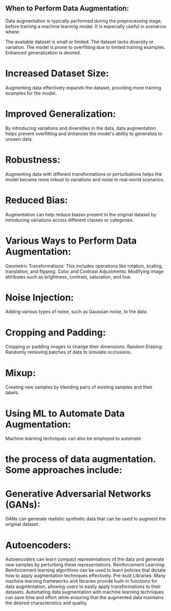 ## When to Perform Data Augmentation:
Data augmentation is typically performed during the preprocessing stage, before training a machine learning model. It is especially useful in scenarios where:

The available dataset is small or limited.
The dataset lacks diversity or variation.
The model is prone to overfitting due to limited training examples.
Enhanced generalization is desired.
# Increased Dataset Size: 
Augmenting data effectively expands the dataset, providing more training examples for the model.
# Improved Generalization:
By introducing variations and diversities in the data, data augmentation helps prevent overfitting and enhances the model's ability to generalize to unseen data.
# Robustness:
Augmenting data with different transformations or perturbations helps the model become more robust to variations and noise in real-world scenarios.
# Reduced Bias:
Augmentation can help reduce biases present in the original dataset by introducing variations across different classes or categories.
# Various Ways to Perform Data Augmentation:
Geometric Transformations: This includes operations like rotation, scaling, translation, and flipping.
Color and Contrast Adjustments: Modifying image attributes such as brightness, contrast, saturation, and hue.
# Noise Injection:
Adding various types of noise, such as Gaussian noise, to the data.
# Cropping and Padding:
Cropping or padding images to change their dimensions.
Random Erasing: Randomly removing patches of data to simulate occlusions.
# Mixup:
Creating new samples by blending pairs of existing samples and their labels.
# Using ML to Automate Data Augmentation:
Machine learning techniques can also be employed to automate
# the process of data augmentation. Some approaches include:

# Generative Adversarial Networks (GANs):
GANs can generate realistic synthetic data that can be used to augment the original dataset.
# Autoencoders:
Autoencoders can learn compact representations of the data and generate new samples by perturbing these representations.
Reinforcement Learning: Reinforcement learning algorithms can be used to learn policies that dictate how to apply augmentation techniques effectively.
Pre-built Libraries: Many machine learning frameworks and libraries provide built-in functions for data augmentation, allowing users to easily apply transformations to their datasets.
Automating data augmentation with machine learning techniques can save time and effort while ensuring that the augmented data maintains the desired characteristics and quality.